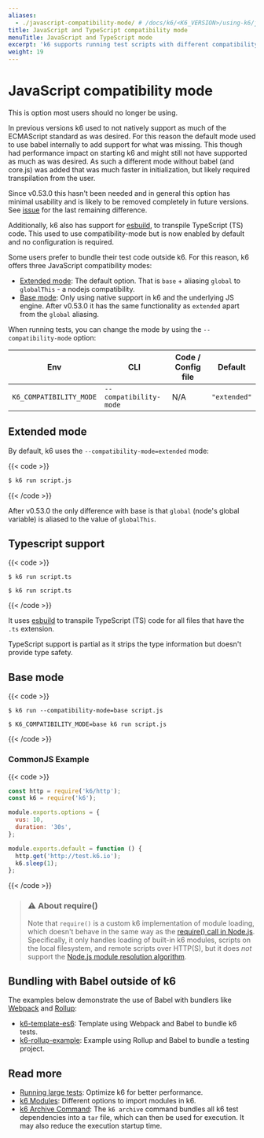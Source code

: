 ```yaml
---
aliases:
  - ./javascript-compatibility-mode/ # /docs/k6/<K6_VERSION>/using-k6/javascript-compatibility-mode/
title: JavaScript and TypeScript compatibility mode
menuTitle: JavaScript and TypeScript mode
excerpt: 'k6 supports running test scripts with different compatibility modes using --compatibility-mode'
weight: 19
---
```


# JavaScript compatibility mode

This is option most users should no longer be using.

In previous versions k6 used to not natively support as much of the ECMAScript standard as was desired. For this reason the default mode used to use babel internally to add support for what was missing. This though had performance impact on starting k6 and might still not have supported as much as was desired. As such a different mode without babel (and core.js) was added that was much faster in initialization, but likely required transpilation from the user.

Since v0.53.0 this hasn't been needed and in general this option has minimal usability and is likely to be removed completely in future versions. See [issue](https://github.com/grafana/k6/issues/3864) for the last remaining difference.

Additionally, k6 also has support for [esbuild](https://esbuild.github.io/), to transpile TypeScript (TS) code. This used to use compatibility-mode but is now enabled by default and no configuration is required.

Some users prefer to bundle their test code outside k6. For this reason, k6 offers three JavaScript compatibility modes:

- [Extended mode](#extended-mode): The default option. That is `base` + aliasing `global` to `globalThis` - a nodejs compatibility.
- [Base mode](#base-mode): Only using native support in k6 and the underlying JS engine. After v0.53.0 it has the same functionality as `extended` apart from the `global` aliasing.

When running tests, you can change the mode by using the `--compatibility-mode` option:

| Env                     | CLI                    | Code / Config file | Default      |
| ----------------------- | ---------------------- | ------------------ | ------------ |
| `K6_COMPATIBILITY_MODE` | `--compatibility-mode` | N/A                | `"extended"` |

## Extended mode

By default, k6 uses the `--compatibility-mode=extended` mode:

{{< code >}}

```bash
$ k6 run script.js
```

{{< /code >}}

After v0.53.0 the only difference with base is that `global` (node's global variable) is aliased to the value of `globalThis`.

## Typescript support

{{< code >}}

```cli
$ k6 run script.ts
```

```env
$ k6 run script.ts
```

{{< /code >}}

It uses [esbuild](https://esbuild.github.io/) to transpile TypeScript (TS) code for all files that have the `.ts` extension.

TypeScript support is partial as it strips the type information but doesn't provide type safety.

## Base mode

{{< code >}}

```cli
$ k6 run --compatibility-mode=base script.js
```

```env
$ K6_COMPATIBILITY_MODE=base k6 run script.js
```

{{< /code >}}

### CommonJS Example

{{< code >}}

```javascript
const http = require('k6/http');
const k6 = require('k6');

module.exports.options = {
  vus: 10,
  duration: '30s',
};

module.exports.default = function () {
  http.get('http://test.k6.io');
  k6.sleep(1);
};
```

{{< /code >}}

> ### ⚠️ About require()
>
> Note that `require()` is a custom k6 implementation of module
> loading, which doesn't behave in the same way as the
> [require() call in Node.js](https://nodejs.org/api/modules.html#modules_require_id).
> Specifically, it only handles loading of built-in k6 modules,
> scripts on the local filesystem, and remote scripts over HTTP(S),
> but it does _not_ support the
> [Node.js module resolution algorithm](https://nodejs.org/api/modules.html#modules_all_together).

## Bundling with Babel outside of k6

The examples below demonstrate the use of Babel with bundlers like [Webpack](https://webpack.js.org/) and [Rollup](https://rollupjs.org/):

- [k6-template-es6](https://github.com/grafana/k6-template-es6): Template using Webpack and Babel to bundle k6 tests.
- [k6-rollup-example](https://github.com/grafana/k6-rollup-example): Example using Rollup and Babel to bundle a testing project.

## Read more

- [Running large tests](https://grafana.com/docs/k6/<K6_VERSION>/testing-guides/running-large-tests): Optimize k6 for better performance.
- [k6 Modules](https://grafana.com/docs/k6/<K6_VERSION>/using-k6/modules): Different options to import modules in k6.
- [k6 Archive Command](https://grafana.com/docs/k6/<K6_VERSION>/misc/archive): The `k6 archive` command bundles all k6 test dependencies into a `tar` file, which can then be used for execution. It may also reduce the execution startup time.
